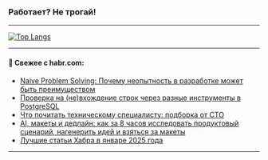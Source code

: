 ### Работает? Не трогай!

---
<!--
#### 🛠️ Technical stack:

![Java](https://img.shields.io/badge/Java-informational?logo=Oracle&style=flat&logoColor=white&color=FF4500)
![Kotlin](https://img.shields.io/badge/Kotlin-informational?logo=Kotlin&style=flat&logoColor=white&color=774D97)
![TS](https://img.shields.io/badge/TypeScript-informational?logo=typeScript&style=flat&logoColor=black&color=017acc)
![Python](https://img.shields.io/badge/Python-informational?logo=Python&style=flat&logoColor=black&color=ffdd54) <br>
![Spring](https://img.shields.io/badge/Spring-informational?logo=Spring&style=flat&logoColor=white&color=6DB33F) 
![SpringBoot](https://img.shields.io/badge/SpringBoot-informational?logo=SpringBoot&style=flat&logoColor=white&color=6DB33F)
![Nest](https://img.shields.io/badge/NestJS-informational?logo=NestJS&style=flat&logoColor=white&color=E0234E) 
![NodeJS](https://img.shields.io/badge/NodeJS-informational?logo=node.js&style=flat&logoColor=white&color=70A760)<br>
![PostgreSQL](https://img.shields.io/badge/PostgreSQL-informational?logo=PostgreSQL&style=flat&logoColor=white&color=DAA520)
![MongoDB](https://img.shields.io/badge/MongoDB-informational?logo=MongoDB&style=flat&logoColor=white&color=870000)
![Apache](https://img.shields.io/badge/Apache-informational?logo=apache&style=flat&logoColor=white&color=f74e28)

___ 
-->

<!--- #### 🛠️ : --->

[![Top Langs](https://github-readme-stats-82jvfl3w3-advtsettinggmailcoms-projects.vercel.app/api/top-langs/?username=zloylis&langs_count=10&hide_title=true&title_color=e6edf3&size_weight=0.5&count_weight=0.5&layout=compact&hide_progress=true&hide_border=true&theme=dracula)](https://github.com/zloylis)

<!---


####  :octocat:&nbsp;&nbsp; Статистика:

![GitHub stats](https://github-readme-stats-u2qms2cxw-advtsettinggmailcoms-projects.vercel.app/api?username=zloylis&show_icons=true&hide_border=true&theme=dracula&title_color=e6edf3&include_all_commits=true&count_private=true&hide_rank=false&hide_title=true&rank_icon=github)
-->
---

#### 💬 Свежее с habr.com:

<!-- BLOG-POST-LIST:START -->
- [Naive Problem Solving: Почему неопытность в разработке может быть преимуществом](https://habr.com/ru/articles/878590/?utm_source=habrahabr&utm_medium=rss&utm_campaign=878590)
- [Проверка на &lpar;не&rpar;вхождение строк через разные инструменты в PostgreSQL](https://habr.com/ru/articles/878574/?utm_source=habrahabr&utm_medium=rss&utm_campaign=878574)
- [Что почитать техническому специалисту: подборка от CTO](https://habr.com/ru/companies/ru_mts/articles/878288/?utm_source=habrahabr&utm_medium=rss&utm_campaign=878288)
- [AI, макеты и дедлайн: как за 8 часов исследовать продуктовый сценарий, нагенерить идей и взяться за макеты](https://habr.com/ru/articles/878518/?utm_source=habrahabr&utm_medium=rss&utm_campaign=878518)
- [Лучшие статьи Хабра в январе 2025 года](https://habr.com/ru/articles/877264/?utm_source=habrahabr&utm_medium=rss&utm_campaign=877264)
<!-- BLOG-POST-LIST:END -->

---
